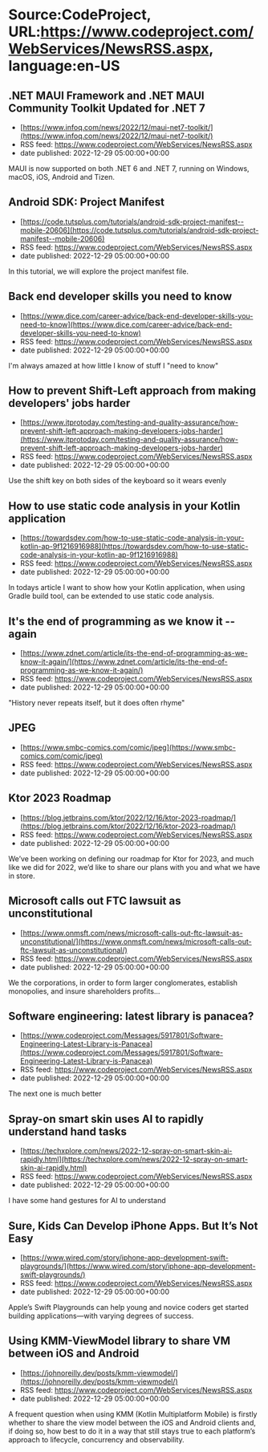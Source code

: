 # Source:CodeProject, URL:https://www.codeproject.com/WebServices/NewsRSS.aspx, language:en-US

## .NET MAUI Framework and .NET MAUI Community Toolkit Updated for .NET 7
 - [https://www.infoq.com/news/2022/12/maui-net7-toolkit/](https://www.infoq.com/news/2022/12/maui-net7-toolkit/)
 - RSS feed: https://www.codeproject.com/WebServices/NewsRSS.aspx
 - date published: 2022-12-29 05:00:00+00:00

MAUI is now supported on both .NET 6 and .NET 7, running on Windows, macOS, iOS, Android and Tizen.

## Android SDK: Project Manifest
 - [https://code.tutsplus.com/tutorials/android-sdk-project-manifest--mobile-20606](https://code.tutsplus.com/tutorials/android-sdk-project-manifest--mobile-20606)
 - RSS feed: https://www.codeproject.com/WebServices/NewsRSS.aspx
 - date published: 2022-12-29 05:00:00+00:00

In this tutorial, we will explore the project manifest file.

## Back end developer skills you need to know
 - [https://www.dice.com/career-advice/back-end-developer-skills-you-need-to-know](https://www.dice.com/career-advice/back-end-developer-skills-you-need-to-know)
 - RSS feed: https://www.codeproject.com/WebServices/NewsRSS.aspx
 - date published: 2022-12-29 05:00:00+00:00

I'm always amazed at how little I know of stuff I "need to know"

## How to prevent Shift-Left approach from making developers' jobs harder
 - [https://www.itprotoday.com/testing-and-quality-assurance/how-prevent-shift-left-approach-making-developers-jobs-harder](https://www.itprotoday.com/testing-and-quality-assurance/how-prevent-shift-left-approach-making-developers-jobs-harder)
 - RSS feed: https://www.codeproject.com/WebServices/NewsRSS.aspx
 - date published: 2022-12-29 05:00:00+00:00

Use the shift key on both sides of the keyboard so it wears evenly

## How to use static code analysis in your Kotlin application
 - [https://towardsdev.com/how-to-use-static-code-analysis-in-your-kotlin-ap-9f1216916988](https://towardsdev.com/how-to-use-static-code-analysis-in-your-kotlin-ap-9f1216916988)
 - RSS feed: https://www.codeproject.com/WebServices/NewsRSS.aspx
 - date published: 2022-12-29 05:00:00+00:00

In todays article I want to show how your Kotlin application, when using Gradle build tool, can be extended to use static code analysis.

## It's the end of programming as we know it -- again
 - [https://www.zdnet.com/article/its-the-end-of-programming-as-we-know-it-again/](https://www.zdnet.com/article/its-the-end-of-programming-as-we-know-it-again/)
 - RSS feed: https://www.codeproject.com/WebServices/NewsRSS.aspx
 - date published: 2022-12-29 05:00:00+00:00

"History never repeats itself, but it does often rhyme"

## JPEG
 - [https://www.smbc-comics.com/comic/jpeg](https://www.smbc-comics.com/comic/jpeg)
 - RSS feed: https://www.codeproject.com/WebServices/NewsRSS.aspx
 - date published: 2022-12-29 05:00:00+00:00



## Ktor 2023 Roadmap
 - [https://blog.jetbrains.com/ktor/2022/12/16/ktor-2023-roadmap/](https://blog.jetbrains.com/ktor/2022/12/16/ktor-2023-roadmap/)
 - RSS feed: https://www.codeproject.com/WebServices/NewsRSS.aspx
 - date published: 2022-12-29 05:00:00+00:00

We’ve been working on defining our roadmap for Ktor for 2023, and much like we did for 2022, we’d like to share our plans with you and what we have in store.

## Microsoft calls out FTC lawsuit as unconstitutional
 - [https://www.onmsft.com/news/microsoft-calls-out-ftc-lawsuit-as-unconstitutional/](https://www.onmsft.com/news/microsoft-calls-out-ftc-lawsuit-as-unconstitutional/)
 - RSS feed: https://www.codeproject.com/WebServices/NewsRSS.aspx
 - date published: 2022-12-29 05:00:00+00:00

We the corporations, in order to form larger conglomerates, establish monopolies, and insure shareholders profits...

## Software engineering: latest library is panacea?
 - [https://www.codeproject.com/Messages/5917801/Software-Engineering-Latest-Library-is-Panacea](https://www.codeproject.com/Messages/5917801/Software-Engineering-Latest-Library-is-Panacea)
 - RSS feed: https://www.codeproject.com/WebServices/NewsRSS.aspx
 - date published: 2022-12-29 05:00:00+00:00

The next one is much better

## Spray-on smart skin uses AI to rapidly understand hand tasks
 - [https://techxplore.com/news/2022-12-spray-on-smart-skin-ai-rapidly.html](https://techxplore.com/news/2022-12-spray-on-smart-skin-ai-rapidly.html)
 - RSS feed: https://www.codeproject.com/WebServices/NewsRSS.aspx
 - date published: 2022-12-29 05:00:00+00:00

I have some hand gestures for AI to understand

## Sure, Kids Can Develop iPhone Apps. But It’s Not Easy
 - [https://www.wired.com/story/iphone-app-development-swift-playgrounds/](https://www.wired.com/story/iphone-app-development-swift-playgrounds/)
 - RSS feed: https://www.codeproject.com/WebServices/NewsRSS.aspx
 - date published: 2022-12-29 05:00:00+00:00

Apple’s Swift Playgrounds can help young and novice coders get started building applications—with varying degrees of success.

## Using KMM-ViewModel library to share VM between iOS and Android
 - [https://johnoreilly.dev/posts/kmm-viewmodel/](https://johnoreilly.dev/posts/kmm-viewmodel/)
 - RSS feed: https://www.codeproject.com/WebServices/NewsRSS.aspx
 - date published: 2022-12-29 05:00:00+00:00

A frequent question when using KMM (Kotlin Multiplatform Mobile) is firstly whether to share the view model between the iOS and Android clients and, if doing so, how best to do it in a way that still stays true to each platform’s approach to lifecycle, concurrency and observability.

